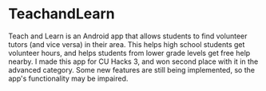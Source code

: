 # TeachandLearn

Teach and Learn is an Android app that allows students to find volunteer tutors (and vice versa) in their area. This helps
high school students get volunteer hours, and helps students from lower grade levels get free help nearby. I made this app
for CU Hacks 3, and won second place with it in the advanced category. Some new features are still being implemented, so the
app's functionality may be impaired.
